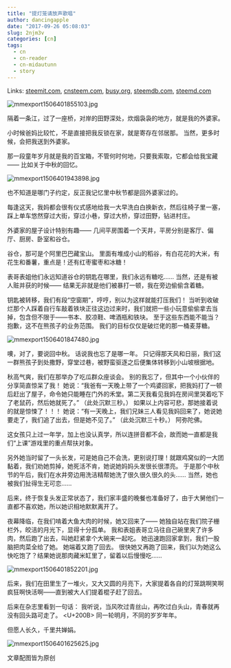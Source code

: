 ```yaml
---
title: "提灯笼请放声歌唱"
author: dancingapple
date: "2017-09-26 05:08:03"
slug: 2njm3v
categories: [cn]
tags: 
  - cn
  - cn-reader
  - cn-midautunn
  - story
---
```


Links: [steemit.com](https://steemit.com/cn/@dancingapple/2njm3v), [cnsteem.com](https://cnsteem.com/cn/@dancingapple/2njm3v), [busy.org](https://busy.org/cn/@dancingapple/2njm3v), [steemdb.com](https://steemdb.com/cn/@dancingapple/2njm3v), [steemd.com](https://steemd.com/cn/@dancingapple/2njm3v)

![mmexport1506401855103.jpg](https://steemitimages.com/DQmaZMBgBpL7u36ezGSNSihBiq3UF4B8akUfpZE6yv2ciXb/mmexport1506401855103.jpg)

隔着一条江，过了一座桥，对岸的田野深处，炊烟袅袅的地方，就是我的外婆家。

小时候爸妈比较忙，不是直接把我反锁在家，就是寄存在邻居那。
当然，更多时候，会把我送到外婆家。

那一段童年岁月就是我的百宝箱，不管何时何地，只要我索取，它都会给我宝藏——
比如关于中秋的回忆。

![mmexport1506401943898.jpg](https://steemitimages.com/DQmPRZLsokNCtMYwugZPQMDjnUcFAvz5vgERYrx8YdqDPc9/mmexport1506401943898.jpg)

也不知道是哪门子约定，反正我记忆里中秋节都是回外婆家过的。

每逢这天，我妈都会很有仪式感地给我一大早洗白白换新衣，然后往椅子里一塞，踩上单车悠然穿过大街，穿过小巷，穿过大桥，穿过田野，钻进村庄。

外婆家的屋子设计特别有趣——
几间平房围着一个天井，平房分别是客厅、偏厅、厨房、卧室和谷仓。

谷仓，那可是个阿里巴巴藏宝山。
里面有堆成小山的稻谷，有白花花的大米，有花生和番薯，重点是！还有红枣蜜枣和冰糖！

表哥表姐他们永远知道谷仓的钥匙在哪里，我们永远有糖吃……
当然，还是有被人赃并获的时候——
结果无非就是他们被暴打一顿，我在旁边偷偷含着糖。

钥匙被转移，我们有段“空窗期”，哼哼，别以为这样就能打压我们！
当听到收破烂那个人踩着自行车敲着铁块正往这边过来时，我们就把一些小玩意偷偷拿去当掉，包含但不限于——书本、胶凉鞋、啤酒瓶和铁块。
至于这些东西能不能当？抱歉，这不在熊孩子的业务范围。
我们的目标仅仅是破烂佬的那一桶麦芽糖。

![mmexport1506401847480.jpg](https://steemitimages.com/DQmUz8mQ8cn8mWobGVCowjWo5Q6Sjru9v9MAyRn6evVJ4pM/mmexport1506401847480.jpg)

噢，对了，要说回中秋。
话说我也忘了是哪一年。
只记得那天风和日丽，我们这一群熊孩子到处撒野，穿堂过巷，被野蛮驱逐之后便集体转移到小山坡根据地。

秋高气爽，我们在那举办了吃瓜群众座谈会。
别的我忘了，但其中一个小伙伴的分享简直惊呆了我！
她说：“我爸有一天晚上带了一个鸡婆回家，把我妈打了一顿后赶出了屋子，命令她只能睡在门外的禾堂。第二天我看见我妈在房间里哭着吃下了老鼠药，然后她就死了。”
（此处沉默三秒。）
如果以上内容可悲，那她接着说的就是惊悚了！！！
她说：“有一天晚上，我们兄妹三人看见我妈回来了，她说她要走了，我们追了出去，但是她不见了。”
（此处沉默三十秒。）
阿弥陀佛。

这女孩只上过一年学，加上也没认真学，所以连拼音都不会，故而她一直都是我们“上课”游戏里的重点帮扶对象。

另外她当时留了一头长发，可是她自己不会洗，更别说打理！就跟鸡窝似的一大团黏着，我们劝她剪掉，她死活不肯，她说她妈妈头发很长很漂亮。
于是那个中秋节的午后，我们在水井旁边用洗洁精帮她洗了很久很久很久的头……
当然，她也被我们扯得生无可恋……

后来，终于恢复头发正常状态了，我们家丰盛的晚餐也准备好了，由于大舅他们一直都不喜欢她，所以她识相地默默离开了。

夜幕降临，在我们啃着大鱼大肉的时候，她又回来了——
她独自站在我们院子栅栏外，皎洁的月光下，显得十分孤单。
我和表姐表哥立马往自己碗里夹了许多肉，然后跑了出去，叫她赶紧拿个大碗来一起吃。
她迅速跑回家拿到，我们一股脑把肉菜全给了她。
她端着又跑了回去。
很快她又再跑了回来，我们以为她这么快吃饱了？结果她说那肉藏米缸里了，留着以后慢慢吃……

![mmexport1506401852201.jpg](https://steemitimages.com/DQmYKcDnBtgVAUaVWa18iQmmCZTohgu8p3WvkvY54RgSs6Z/mmexport1506401852201.jpg)

后来，我们在田里生了一堆火，又大又圆的月亮下，大家提着各自的灯笼跳啊笑啊疯狂啊快活啊——直到被大人们提着棍子赶了回去。

后来在杂志里看到一句话：
我听说，当风吹过青丝山，再吹过白头山，青春就再没有回头路可走了。 <U+200B>
同一轮明月，不同的岁岁年年。

但愿人长久，千里共婵娟。


![mmexport1506401625625.jpg](https://steemitimages.com/DQmSY8vogz7wD7seCXDieE6AKGCQsXY4CFFGNQyT4V52QH2/mmexport1506401625625.jpg)


文章配图皆为原创
